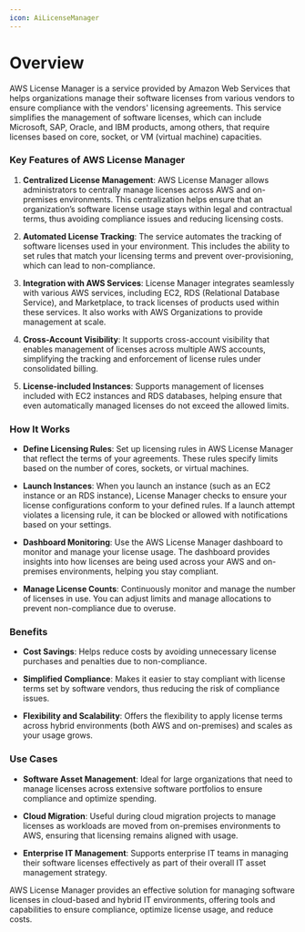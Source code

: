 ```yaml
---
icon: AiLicenseManager
---
```

# Overview

AWS License Manager is a service provided by Amazon Web Services that helps organizations manage their software licenses from various vendors to ensure compliance with the vendors' licensing agreements. This service simplifies the management of software licenses, which can include Microsoft, SAP, Oracle, and IBM products, among others, that require licenses based on core, socket, or VM (virtual machine) capacities.

### Key Features of AWS License Manager

1. **Centralized License Management**: AWS License Manager allows administrators to centrally manage licenses across AWS and on-premises environments. This centralization helps ensure that an organization’s software license usage stays within legal and contractual terms, thus avoiding compliance issues and reducing licensing costs.
    
2. **Automated License Tracking**: The service automates the tracking of software licenses used in your environment. This includes the ability to set rules that match your licensing terms and prevent over-provisioning, which can lead to non-compliance.
    
3. **Integration with AWS Services**: License Manager integrates seamlessly with various AWS services, including EC2, RDS (Relational Database Service), and Marketplace, to track licenses of products used within these services. It also works with AWS Organizations to provide management at scale.
    
4. **Cross-Account Visibility**: It supports cross-account visibility that enables management of licenses across multiple AWS accounts, simplifying the tracking and enforcement of license rules under consolidated billing.
    
5. **License-included Instances**: Supports management of licenses included with EC2 instances and RDS databases, helping ensure that even automatically managed licenses do not exceed the allowed limits.
    

### How It Works

- **Define Licensing Rules**: Set up licensing rules in AWS License Manager that reflect the terms of your agreements. These rules specify limits based on the number of cores, sockets, or virtual machines.
    
- **Launch Instances**: When you launch an instance (such as an EC2 instance or an RDS instance), License Manager checks to ensure your license configurations conform to your defined rules. If a launch attempt violates a licensing rule, it can be blocked or allowed with notifications based on your settings.
    
- **Dashboard Monitoring**: Use the AWS License Manager dashboard to monitor and manage your license usage. The dashboard provides insights into how licenses are being used across your AWS and on-premises environments, helping you stay compliant.
    
- **Manage License Counts**: Continuously monitor and manage the number of licenses in use. You can adjust limits and manage allocations to prevent non-compliance due to overuse.
    

### Benefits

- **Cost Savings**: Helps reduce costs by avoiding unnecessary license purchases and penalties due to non-compliance.
    
- **Simplified Compliance**: Makes it easier to stay compliant with license terms set by software vendors, thus reducing the risk of compliance issues.
    
- **Flexibility and Scalability**: Offers the flexibility to apply license terms across hybrid environments (both AWS and on-premises) and scales as your usage grows.
    

### Use Cases

- **Software Asset Management**: Ideal for large organizations that need to manage licenses across extensive software portfolios to ensure compliance and optimize spending.
    
- **Cloud Migration**: Useful during cloud migration projects to manage licenses as workloads are moved from on-premises environments to AWS, ensuring that licensing remains aligned with usage.
    
- **Enterprise IT Management**: Supports enterprise IT teams in managing their software licenses effectively as part of their overall IT asset management strategy.
    

AWS License Manager provides an effective solution for managing software licenses in cloud-based and hybrid IT environments, offering tools and capabilities to ensure compliance, optimize license usage, and reduce costs.